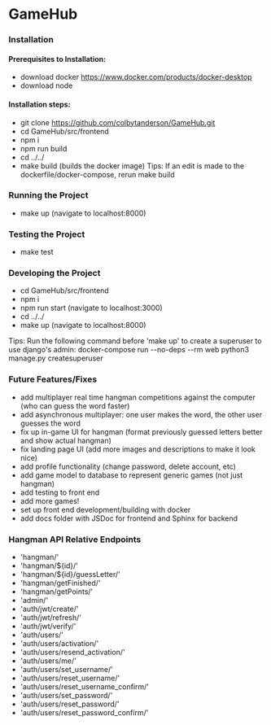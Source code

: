 # GameHub

### Installation

#### Prerequisites to Installation:
- download docker https://www.docker.com/products/docker-desktop
- download node

#### Installation steps:
- git clone https://github.com/colbytanderson/GameHub.git
- cd GameHub/src/frontend
- npm i
- npm run build
- cd ../../
- make build (builds the docker image)
Tips: If an edit is made to the dockerfile/docker-compose, rerun make build

### Running the Project
- make up (navigate to localhost:8000)

### Testing the Project
- make test

### Developing the Project
- cd GameHub/src/frontend
- npm i
- npm run start (navigate to localhost:3000)
- cd ../../
- make up (navigate to localhost:8000)

Tips:
Run the following command before 'make up' to create a superuser to use
django's admin: docker-compose run --no-deps --rm web python3 manage.py createsuperuser

### Future Features/Fixes
- add multiplayer real time hangman competitions against the computer (who
can guess the word faster)
- add asynchronous multiplayer: one user makes the word, the other user guesses the word
- fix up in-game UI for hangman (format previously guessed letters better and show actual hangman)
- fix landing page UI (add more images and descriptions to make it look nice)
- add profile functionality (change password, delete account, etc)
- add game model to database to represent generic games (not just hangman)
- add testing to front end
- add more games!
- set up front end development/building with docker
- add docs folder with JSDoc for frontend and Sphinx for backend

### Hangman API Relative Endpoints
- 'hangman/'
- 'hangman/${id}/'
- 'hangman/${id}/guessLetter/'
- 'hangman/getFinished/'
- 'hangman/getPoints/'
- 'admin/'
- 'auth/jwt/create/'
- 'auth/jwt/refresh/'
- 'auth/jwt/verify/'
- 'auth/users/'
- 'auth/users/activation/'
- 'auth/users/resend_activation/'
- 'auth/users/me/'
- 'auth/users/set_username/'
- 'auth/users/reset_username/'
- 'auth/users/reset_username_confirm/'
- 'auth/users/set_password/'
- 'auth/users/reset_password/'
- 'auth/users/reset_password_confirm/'
